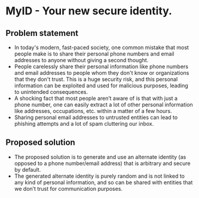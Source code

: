 # MyID - Your new secure identity.

## Problem statement
- In today's modern, fast-paced society, one common mistake that most people make is to share their personal phone numbers and email addresses to anyone without giving a second thought. 
- People carelessly share their personal information like phone numbers and email addresses to people whom they don't know or organizations that they don't trust. This is a huge security risk, and this personal information can be exploited and used for malicious purposes, leading to unintended consequences. 
- A shocking fact that most people aren’t aware of is that with just a phone number, one can easily extract a lot of other personal information like addresses, occupations, etc. within a matter of a few hours. 
- Sharing personal email addresses to untrusted entities can lead to phishing attempts and a lot of spam cluttering our inbox. 

## Proposed solution
- The proposed solution is to generate and use an alternate identity (as opposed to a phone number/email address) that is arbitrary and secure by default. 
- The generated alternate identity is purely random and is not linked to any kind of personal information, and so can be shared with entities that we don’t trust for communication purposes.


